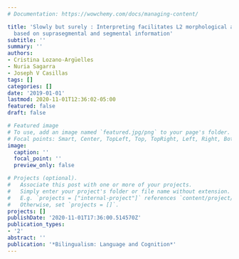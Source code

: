 ```yaml
---
# Documentation: https://wowchemy.com/docs/managing-content/

title: 'Slowly but surely : Interpreting facilitates L2 morphological anticipation
  based on suprasegmental and segmental information'
subtitle: ''
summary: ''
authors:
- Cristina Lozano-Argüelles
- Nuria Sagarra
- Joseph V Casillas
tags: []
categories: []
date: '2019-01-01'
lastmod: 2020-11-01T12:36:02-05:00
featured: false
draft: false

# Featured image
# To use, add an image named `featured.jpg/png` to your page's folder.
# Focal points: Smart, Center, TopLeft, Top, TopRight, Left, Right, BottomLeft, Bottom, BottomRight.
image:
  caption: ''
  focal_point: ''
  preview_only: false

# Projects (optional).
#   Associate this post with one or more of your projects.
#   Simply enter your project's folder or file name without extension.
#   E.g. `projects = ["internal-project"]` references `content/project/deep-learning/index.md`.
#   Otherwise, set `projects = []`.
projects: []
publishDate: '2020-11-01T17:36:00.514570Z'
publication_types:
- '2'
abstract: ''
publication: '*Bilingualism: Language and Cognition*'
---
```

